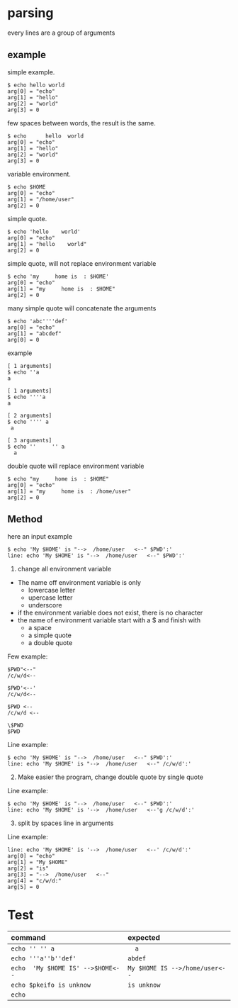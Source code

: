 # parsing

every lines are a group of arguments

## example

simple example.

```
$ echo hello world
arg[0] = "echo"
arg[1] = "hello"
arg[2] = "world"
arg[3] = 0
```

few spaces between words, the result is the same.

```
$ echo      hello  world
arg[0] = "echo"
arg[1] = "hello"
arg[2] = "world"
arg[3] = 0
```

variable environment.

```
$ echo $HOME
arg[0] = "echo"
arg[1] = "/home/user"
arg[2] = 0
```

simple quote. 

```
$ echo 'hello    world'
arg[0] = "echo"
arg[1] = "hello    world"
arg[2] = 0
```

simple quote, will not replace environment variable

```
$ echo 'my     home is  : $HOME'
arg[0] = "echo"
arg[1] = "my     home is  : $HOME"
arg[2] = 0
```

many simple quote will concatenate the arguments

```
$ echo 'abc''''def'
arg[0] = "echo"
arg[1] = "abcdef"
arg[0] = 0
```

example 

```
[ 1 arguments]
$ echo ''a
a

[ 1 arguments]
$ echo ''''a
a

[ 2 arguments]
$ echo '''' a
 a

[ 3 arguments]
$ echo ''     '' a
  a
```

double quote will replace environment variable

```
$ echo "my     home is  : $HOME"
arg[0] = "echo"
arg[1] = "my     home is  : /home/user"
arg[2] = 0
```

## Method

here an input example

```
$ echo 'My $HOME' is "-->  /home/user   <--" $PWD':'
line: echo 'My $HOME' is "-->  /home/user   <--" $PWD':'
```

1. change all environment variable
* The name off environment variable is only 
	* lowercase letter
	* upercase letter
	* underscore
* if the environment variable does not exist, there is no character
* the name of environment variable start with a $ and finish with
	* a space
	* a simple quote
	* a double quote

Few example:
```
$PWD"<--"
/c/w/d<--

$PWD'<--'
/c/w/d<--

$PWD <--
/c/w/d <--

\$PWD
$PWD
```

Line example:
```
$ echo 'My $HOME' is "-->  /home/user   <--" $PWD':'
line: echo 'My $HOME' is "-->  /home/user   <--" /c/w/d':'
```

2. Make easier the program, change double quote by single quote

Line example:
```
$ echo 'My $HOME' is "-->  /home/user   <--" $PWD':'
line: echo 'My $HOME' is '-->  /home/user   <--'g /c/w/d':'
```

3. split by spaces line in arguments

Line example:
```
line: echo 'My $HOME' is '-->  /home/user   <--' /c/w/d':'
arg[0] = "echo"
arg[1] = "My $HOME"
arg[2] = "is"
arg[3] = "-->  /home/user   <--"
arg[4] = "c/w/d:"
arg[5] = 0
```

# Test


| command | expected |
| :-| :-|
| `echo '' '' a`	| `  a`	|
| `echo '''a''b''def'`	| `abdef`	|
| `echo  'My $HOME IS' -->$HOME<--`	| `My $HOME IS -->/home/user<--`	|
| `echo $pkeifo is unknow`	| `is unknow`	|
| `echo`	| ` `	|
